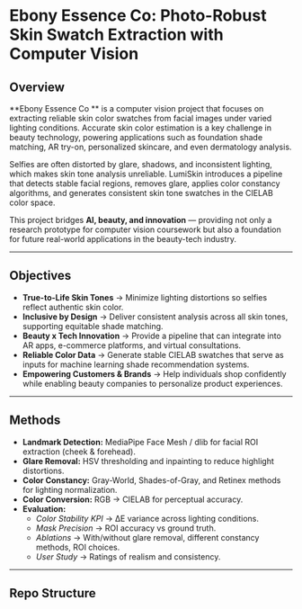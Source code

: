# Ebony Essence Co: Photo-Robust Skin Swatch Extraction with Computer Vision  

## Overview  
**Ebony Essence Co ** is a computer vision project that focuses on extracting reliable skin color swatches from facial images under varied lighting conditions. Accurate skin color estimation is a key challenge in beauty technology, powering applications such as foundation shade matching, AR try-on, personalized skincare, and even dermatology analysis.  

Selfies are often distorted by glare, shadows, and inconsistent lighting, which makes skin tone analysis unreliable. LumiSkin introduces a pipeline that detects stable facial regions, removes glare, applies color constancy algorithms, and generates consistent skin tone swatches in the CIELAB color space.  

This project bridges **AI, beauty, and innovation** — providing not only a research prototype for computer vision coursework but also a foundation for future real-world applications in the beauty-tech industry.  

---

## Objectives  
- **True-to-Life Skin Tones** → Minimize lighting distortions so selfies reflect authentic skin color.  
- **Inclusive by Design** → Deliver consistent analysis across all skin tones, supporting equitable shade matching.  
- **Beauty x Tech Innovation** → Provide a pipeline that can integrate into AR apps, e-commerce platforms, and virtual consultations.  
- **Reliable Color Data** → Generate stable CIELAB swatches that serve as inputs for machine learning shade recommendation systems.  
- **Empowering Customers & Brands** → Help individuals shop confidently while enabling beauty companies to personalize product experiences.  

---

## Methods  
- **Landmark Detection:** MediaPipe Face Mesh / dlib for facial ROI extraction (cheek & forehead).  
- **Glare Removal:** HSV thresholding and inpainting to reduce highlight distortions.  
- **Color Constancy:** Gray-World, Shades-of-Gray, and Retinex methods for lighting normalization.  
- **Color Conversion:** RGB → CIELAB for perceptual accuracy.  
- **Evaluation:**  
  - *Color Stability KPI* → ΔE variance across lighting conditions.  
  - *Mask Precision* → ROI accuracy vs ground truth.  
  - *Ablations* → With/without glare removal, different constancy methods, ROI choices.  
  - *User Study* → Ratings of realism and consistency.  

---

## Repo Structure  

